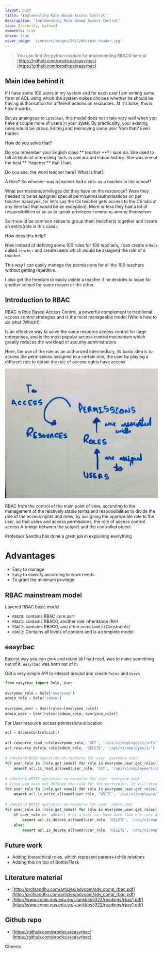 ```yaml
---
layout: post
title: "Implementing Role Based Access Control"
description: "Implementing Role Based Access Control"
tags: [security, python]
comments: true
share: true
cover_image: '/content/images/2017/06/rbac_header.jpg'
---
```


> You can find the python module for implementing RBAC0 here at [https://github.com/prodicus/easyrbac](https://github.com/prodicus/easyrbac)

## Main Idea behind it

If I have some 100 users in my system and for each user I am writing some form of ACL using which the system makes choices whether he should be having authorisation for different actions on resources. At it's base, this is how it works.

But as analogous to `iptables`, this model does not scale very well when you have a couple more of users in your syste. By practicality, your existing rules would be circus. Editing and reomoving some user from that? Even harder. 

How do you solve that?

Do you remember your English class ** *teacher* **? I sure do. She used to tell all kinds of interesting facts in and around Indian history. She was one of the best ** *teacher ** that I had. 

Do you see, the word teacher here? What is that?

A Role? So whoever was a teacher had a `role` as a teacher in the school? 

What permissions/privileges did they have on the resources? Were they needed to be as assigned special permissions/authorisations on per teacher basis(yes, for let's say the CS teacher gets access to the CS labs at any time but that would be an exception). More or less they had a lot of responsibilities or so as to speak privileges commong among themselves

So it would be common sense to group them (teachers) together and create an entity(role in this case).

How does this help?

Now instead of defining some 100 rules for 100 teachers, I can create a `Role` called `teacher` and create users which would be assigned the role of a teacher. 

This way I can easily manage the permissions for all the 100 teachers without getting repetitive. 

I also get the freedom to easily delete a teacher if he decides to leave for another school for some reason or the other. 

## Introduction to RBAC

RBAC is Role Based Access Control, a powerful complement to traditional access control strategies and is the most manageable model (Who's how to do what (Which))

Is an effective way to solve the same resource access control for large enterprises, and is the most popular access control mechanism which greatly reduces the workload of security administrators

Here, the use of the role as an authorized intermediary, its basic idea is to access the permissions assigned to a certain role, the user by playing a different role to obtain the role of access rights have access

<center><img src="/content/images/2017/06/rbac_model.jpg"></center>

RBAC from the control of the main point of view, according to the management of the relatively stable terms and responsibilities to divide the role of the access rights and roles, by assigning the appropriate role to the user, so that users and access permissions, the role of access control access A bridge between the subject and the controlled object

Professor Sandhu has done a great job in explaining everything

# Advantages

- Easy to manage
- Easy to classify according to work needs
- To grant the minimum privilege

## RBAC mainstream model

Layered RBAC basic model

- `RBAC0`: contains RBAC core part
- `RBAC1`: contains RBAC0, another role inheritance (RH)
- `RBAC2`: contains RBAC0, and other constraints (Constraints)
- `RBAC3`: Contains all levels of content and is a complete model

## easyrbac

Easiest way you can grok and retain all I had read, was to make something out of it. `easyrbac` was born out of it. 

Got a very simple API to interact around and create `Roles` and `Users`

```python
from easyrbac import Role, User

everyone_role = Role('everyone')
admin_role = Role('admin')

everyone_user = User(roles=[everyone_role])
admin_user = User(roles=[admin_role, everyone_role])
```

For User resource access permissions allocation

```python
acl = AccessControlList()

acl.resource_read_rule(everyone_role, 'GET', '/api/v1/employee/1/info')
acl.resource_delete_rule(admin_role, 'DELETE', '/api/v1/employee/1/')

# checking READ operation on resource for user `everyone_user`
for user_role in [role.get_name() for role in everyone_user.get_roles()]:
    assert acl.is_read_allowed(user_role, 'GET', '/api/v1/employee/1/info') == True

# checking WRITE operation on resource for user `everyone_user`
# Since you have not defined the rule for the particular, it will disallow any such operation by default.
for user_role in [role.get_name() for role in everyone_user.get_roles()]:
    assert acl.is_write_allowed(user_role, 'WRITE', '/api/v1/employee/1/info') == False

# checking WRITE operation on resource for user `admin_user`
for user_role in [role.get_name() for role in everyone_user.get_roles()]:
    if user_role == 'admin': # as a user can have more than one role assigned to them
        assert acl.is_delete_allowed(user_role, 'DELETE', '/api/v1/employee/1/') == True
    else:
        assert acl.is_delete_allowed(user_role, 'DELETE', '/api/v1/employee/1/') == False
```

## Future work

- Adding hierarchical roles, which represent parent<->child relations
- Adding this on top of Bottle/Flask

## Literature material

- [http://profsandhu.com/articles/advcom/adv_comp_rbac.pdf](http://profsandhu.com/articles/advcom/adv_comp_rbac.pdf)
- [http://www.comp.nus.edu.sg/~tankl/cs5322/readings/rbac1.pdf](http://www.comp.nus.edu.sg/~tankl/cs5322/readings/rbac1.pdf)

## Github repo

- [https://github.com/prodicus/easyrbac](https://github.com/prodicus/easyrbac)

Cheerio